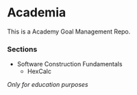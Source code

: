 # Academia
This is a Academy Goal Management Repo. <br>

### Sections
- Software Construction Fundamentals
  - HexCalc



*Only for education purposes*
